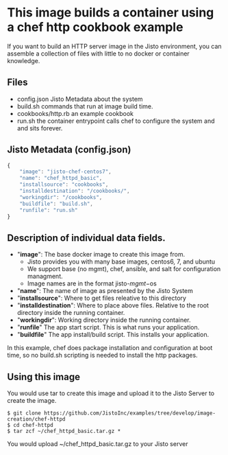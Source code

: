 # This image builds a container using a chef http cookbook example

If you want to build an HTTP server image in the Jisto environment, 
you can assemble a collection of files with little to no docker or container
knowledge.

## Files
* config.json         Jisto Metadata about the system
* build.sh            commands that run at image build time.
* cookbooks/http.rb   an example cookbook
* run.sh              the container entrypoint
                      calls chef to configure the system and and sits forever.


## Jisto Metadata (config.json)

```javascript
{
    "image": "jisto-chef-centos7",
	"name": "chef_httpd_basic",
	"installsource": "cookbooks",
	"installdestination": "/cookbooks/",
	"workingdir": "/cookbooks",
	"buildfile": "build.sh",
	"runfile": "run.sh"
}
```

## Description of individual data fields.
* "__image__":               The base docker image to create this image from.
  -  Jisto provides you with many base images, centos6, 7, and ubuntu
  - We support base (no mgmt), chef, ansible, and salt for configuration managment.
  - Image names are in the format jisto-$mgmt-$os    
* "__name__":                The name of image as presented by the Jisto System
* "__installsource__":       Where to get files releative to this directory
* "__installdestination__":  Where to place above files.
                             Relative to the root directory inside the running container.
* "__workingdir__":          Working directory inside the running container.
* "__runfile__"              The app start script.  This is what runs your application.
* "__buildfile__"            The app install/build script.  This installs your application.

In this example, chef does package installation and configuration at boot
time, so no build.sh scripting is needed to install the http packages.

## Using this image

You would use tar to create this image and upload it to the Jisto Server to
create the image.

```shell
$ git clone https://github.com/JistoInc/examples/tree/develop/image-creation/chef-httpd
$ cd chef-httpd
$ tar zcf ~/chef_httpd_basic.tar.gz *
```

You would upload ~/chef_httpd_basic.tar.gz to your Jisto server
